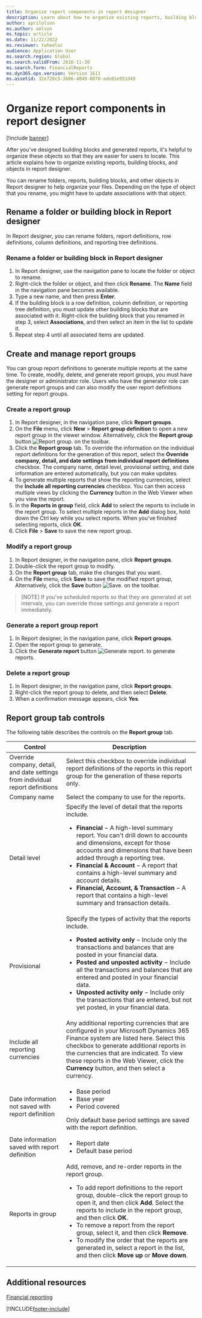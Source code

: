 ```yaml
---
title: Organize report components in report designer
description: Learn about how to organize existing reports, building blocks, and objects in report designer, with an overview on renaming folders or building blocks.
author: aprilolson
ms.author: aolson
ms.topic: article
ms.date: 11/22/2022
ms.reviewer: twheeloc
audience: Application User 
ms.search.region: Global
ms.search.validFrom: 2016-11-30
ms.search.form: FinancialReports
ms.dyn365.ops.version: Version 1611
ms.assetid: 32e728c5-3b06-4049-8070-ade01e951d49
---
```


# Organize report components in report designer

[!include [banner](../../../finance/includes/banner.md)]

After you've designed building blocks and generated reports, it's helpful to organize these objects so that they are easier for users to locate. This article explains how to organize existing reports, building blocks, and objects in report designer.

You can rename folders, reports, building blocks, and other objects in Report designer to help organize your files. Depending on the type of object that you rename, you might have to update associations with that object.

## Rename a folder or building block in Report designer
In Report designer, you can rename folders, report definitions, row definitions, column definitions, and reporting tree definitions.

### Rename a folder or building block in Report designer

1. In Report designer, use the navigation pane to locate the folder or object to rename.
2. Right-click the folder or object, and then click **Rename**. The **Name** field in the navigation pane becomes available.
3. Type a new name, and then press **Enter**.
4. If the building block is a row definition, column definition, or reporting tree definition, you must update other building blocks that are associated with it. Right-click the building block that you renamed in step 3, select **Associations**, and then select an item in the list to update it.
5. Repeat step 4 until all associated items are updated.

## Create and manage report groups
You can group report definitions to generate multiple reports at the same time. To create, modify, delete, and generate report groups, you must have the designer or administrator role. Users who have the generator role can generate report groups and can also modify the user report definitions setting for report groups.

### Create a report group

1. In Report designer, in the navigation pane, click **Report groups**.
2. On the **File** menu, click **New** &gt; **Report group definition** to open a new report group in the viewer window. Alternatively, click the **Report group** button ![Report group.](../../dev-itpro/analytics/media/report-group.gif "Report group") on the toolbar.
3. Click the **Report group** tab. To override the information on the individual report definitions for the generation of this report, select the **Override company, detail, and date settings from individual report definitions** checkbox. The company name, detail level, provisional setting, and date information are entered automatically, but you can make updates.
4. To generate multiple reports that show the reporting currencies, select the **Include all reporting currencies** checkbox. You can then access multiple views by clicking the **Currency** button in the Web Viewer when you view the report.
5. In the **Reports in group** field, click **Add** to select the reports to include in the report group. To select multiple reports in the **Add** dialog box, hold down the Ctrl key while you select reports. When you've finished selecting reports, click **OK**.
6. Click **File** &gt; **Save** to save the new report group.

### Modify a report group

1. In Report designer, in the navigation pane, click **Report groups**.
2. Double-click the report group to modify.
3. On the **Report group** tab, make the changes that you want.
4. On the **File** menu, click **Save** to save the modified report group, Alternatively, click the **Save** button ![Save.](../../dev-itpro/analytics/media/save.gif "Save") on the toolbar.

> [NOTE]
> If you've scheduled reports so that they are generated at set intervals, you can override those settings and generate a report immediately.

### Generate a report group report

1. In Report designer, in the navigation pane, click **Report groups**.
2. Open the report group to generate.
3. Click the **Generate report** button ![Generate report.](../../dev-itpro/analytics/media/generate-report.gif "Generate report") to generate reports.

### Delete a report group

1. In Report designer, in the navigation pane, click **Report groups**.
2. Right-click the report group to delete, and then select **Delete**.
3. When a confirmation message appears, click **Yes**.

## Report group tab controls
The following table describes the controls on the **Report group** tab.

<table>
<thead>
<tr>
<th>Control</th>
<th>Description</th>
</tr>
</thead>
<tbody>
<tr>
<td>Override company, detail, and date settings from individual report definitions</td>
<td>Select this checkbox to override individual report definitions of the reports in this report group for the generation of these reports only.</td>
</tr>
<tr>
<td>Company name</td>
<td>Select the company to use for the reports.</td>
</tr>
<tr>
<td>Detail level</td>
<td>Specify the level of detail that the reports include.
<ul>
<li><strong>Financial</strong> − A high-level summary report. You can&#39;t drill down to accounts and dimensions, except for those accounts and dimensions that have been added through a reporting tree.</li>
<li><strong>Financial &amp; Account</strong> − A report that contains a high-level summary and account details.</li>
<li><strong>Financial, Account, &amp; Transaction</strong> − A report that contains a high-level summary and transaction details.</li>
</ul></td>
</tr>
<tr>
<td>Provisional</td>
<td>Specify the types of activity that the reports include.
<ul>
<li><strong>Posted activity only</strong> − Include only the transactions and balances that are posted in your financial data.</li>
<li><strong>Posted and unposted activity</strong> − Include all the transactions and balances that are entered and posted in your financial data.</li>
<li><strong>Unposted activity only</strong> − Include only the transactions that are entered, but not yet posted, in your financial data.</li>
</ul></td>
</tr>
<tr>
<td>Include all reporting currencies</td>
<td>Any additional reporting currencies that are configured in your Microsoft Dynamics 365 Finance system are listed here. Select this checkbox to generate additional reports in the currencies that are indicated. To view these reports in the Web Viewer, click the <strong>Currency</strong> button, and then select a currency.</td>
</tr>
<tr>
<td>Date information not saved with report definition</td>
<td><ul>
<li>Base period</li>
<li>Base year</li>
<li>Period covered</li>
</ul>
Only default base period settings are saved with the report definition.</td>
</tr>
<tr>
<td>Date information saved with report definition</td>
<td><ul>
<li>Report date</li>
<li>Default base period</li>
</ul></td>
</tr>
<tr>
<td>Reports in group</td>
<td>Add, remove, and re-order reports in the report group.
<ul>
<li>To add report definitions to the report group, double-click the report group to open it, and then click <strong>Add</strong>. Select the reports to include in the report group, and then click <strong>OK</strong>.</li>
<li>To remove a report from the report group, select it, and then click <strong>Remove</strong>.</li>
<li>To modify the order that the reports are generated in, select a report in the list, and then click <strong>Move up</strong> or <strong>Move down</strong>.</li>
</ul></td>
</tr>
</tbody>
</table>

## Additional resources

[Financial reporting](financial-reporting-intro.md)


[!INCLUDE[footer-include](../../../includes/footer-banner.md)]
